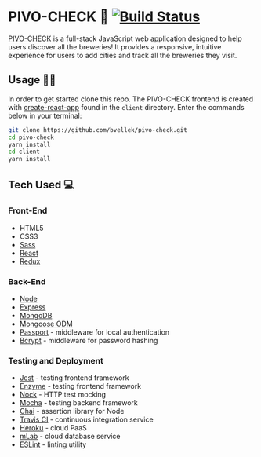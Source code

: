 # PIVO-CHECK 🍻 [![Build Status](https://travis-ci.org/bvellek/pivo-check.svg?branch=master)](https://travis-ci.org/bvellek/pivo-check)

[PIVO-CHECK](https://pivo-check.herokuapp.com/) is a full-stack JavaScript web application designed to help users discover all the breweries! It provides a responsive, intuitive experience for users to add cities and track all the breweries they visit.



## Usage 👩‍💻
In order to get started clone this repo. The PIVO-CHECK frontend is created with [create-react-app](https://github.com/facebookincubator/create-react-app) found in the `client` directory. Enter the commands below in your terminal:
```bash
git clone https://github.com/bvellek/pivo-check.git
cd pivo-check
yarn install
cd client
yarn install
```
<!--- __Build__: the production build process uses , of this app uses [Grunt](http://gruntjs.com/) as a task runner for compiling Sass and autoprefixing and minifying CSS. If you do not already have Grunt CLI installed run `yarn global add grunt-cli`.

- __Development__: to run the app locally use the command `yarn dev` and open your browser to 'localhost:8081'.

- __Testing__: to start the test suite, run `yarn test` or for continuous testing `yarn run test:watch`.

- __Production__: to prepare for production run `yarn run production`. Webpack is run in production to remove all unnecessary comments and errors from React.


## Project Summary 🌅
Lumen Spot is a web application that I designed and developed to help inspire photographers. Light is the most important aspect of any photo. In order to find the light that best suits a photographer's vision, it is crucial to know the times at which the sun is rising and setting. This application helps users find out detailed sun times for a specific location and also provides current weather conditions. To further aid in the photographer's vision process, I include example photos taken by other photographers at the same location.


## Screenshots 📸
| <img alt="Landing Page" src="https://github.com/bvellek/lumen-spot-app/blob/master/public/img/design/screenshots/screen-landing.jpg?raw=true" width="525"> | <img alt="Location Results Page" src="https://github.com/bvellek/lumen-spot-app/blob/master/public/img/design/screenshots/screen-yosemite-search.jpg?raw=true" width="525"> |
|:---:|:---:|
| Landing Page | Location Results Page |


## Design Process 📐
| ![Wire Frame](https://github.com/bvellek/lumen-spot-app/blob/master/public/img/design/lumen-spot.jpg?raw=true) |
|:---:|
| Small and Large Wireframes |
In the design phase of this application, I started by writing user stories to determine the key features. The primary user features are to search for a location (either by entering an address, place of interest, or using current location), see sunrise, sunset, twilight times for the location, see weather for the location, and see photos from other photographers at the same location. After determining the user-critical features, I added some other features to improve the user experience. These include a link to a map of the location, a link to extended forecast weather, and photo settings with links to photographer's profiles. With these features in mind, I created wireframes of the app using [Sketch](https://www.sketchapp.com/). I tackled the design process with a mobile-first approach, because I know the majority of users will be using this app on location, on their phones. Using this approach also greatly improves the responsive design process.


## Development Process 🛠
In the development phase of this application, I began with an HTML first approach to make a quick mockup of the app. I prefer to develop this way as it promotes progressive enhancement.

One of the great features of React with JSX is that a lot of the HTML was reusable when I began building my React components. Babel is used to compile all JSX and ES6. Another notable feature of React is that one can have a single set of code that runs both on the client-side and on the node server. I decided to take advantage of this by server side rendering my React application so that the client receives HTML markup from the start. This shortens the time of the initial load and also makes the majority of the application work without JavaScript enabled on the client-side.

One difficulty of an isomorphic React app is maintaining the state of the app on reload. In order to remedy this issue, I stored all vital aspects of the state (namely the search coordinates for locations) in the url query string. This allowed me to fetch data from APIs on the server side and pass the 'preloaded state' to the client-side application. This prevents a fetch on the server and a redundant fetch on the client. Another issue I encountered was maintaining history support. With no simple React/Redux solution for history support that met all my needs, I decided to implement my own history using the History API's pushState() and onpopstate().

Flexbox was used to create the mobile-first, responsive layout. For maintainability and easy understanding for other developers, I used Jest and Enzyme to test all components, actions, and reducers. This was coupled with Travis CI for continuous integration in the deployment process.

This app utilizes the following three APIs for data:

- [Sunrise Sunset](http://sunrise-sunset.org/api): provides all of the sun times data. I had to proxy this request through my server because Sunrise Sunset only offers an insecure source.
- [Weather Underground](http://api.wunderground.com/api/): provides the weather data and weather icons.
- [500px](https://github.com/500px/api-documentation): provides all of the inspiration photos.


## Accessibility 🌏
Using a progressive enhancement strategy with an HTML first approach and within the constraints of web standards offered an implicit level of accessibility. This application was also tested for screen reader accessibility. Other accessibility improvements include:

- WCAG 2.0 Level AA Compliance
- VoiceOver Context: in order to maintain context for non-sighted users, I added longer descriptions certain features like the Search link on the landing page and the inspiration images on the Location Search Page. To maintain visual styles, I used a `.visually-hidden` class from the [A11Y Project](http://a11yproject.com/posts/how-to-hide-content/) to hide this extra context from sighted users who have more visual context.
- VoiceOver Rotor: the Rotor is a commonly used feature that allows for more efficient web browsing by listing common elements like headings, links, and sections. To maximize this feature I ensured that all pages had proper heading structure.
- Details and Summary Elements: use of the details and summary elements provide interactivity without the use of JavaScript to hide content.
- Contrast on all text elements to match Web Contact Accessibility Guidelines.-->


## Tech Used 💻
### Front-End

 - HTML5
 - CSS3
 - [Sass](http://sass-lang.com/)
 - [React](https://facebook.github.io/react/)
 - [Redux](http://redux.js.org/)

### Back-End

 - [Node](https://nodejs.org)
 - [Express](https://expressjs.com/)
 - [MongoDB](https://www.mongodb.com/)
 - [Mongoose ODM](http://mongoosejs.com/)
 - [Passport](http://passportjs.org/) - middleware for local authentication
 - [Bcrypt](https://www.npmjs.com/package/bcryptjs) - middleware for password hashing

### Testing and Deployment
 - [Jest](https://facebook.github.io/jest/) - testing frontend framework
 - [Enzyme](http://airbnb.io/enzyme/) - testing frontend framework
 - [Nock](https://github.com/node-nock/nock) - HTTP test mocking
 - [Mocha](https://mochajs.org/) - testing backend framework
 - [Chai](http://chaijs.com/) - assertion library for Node
 - [Travis CI](https://travis-ci.org/) - continuous integration service
 - [Heroku](https://www.heroku.com/) - cloud PaaS
 - [mLab](https://mlab.com/) - cloud database service
 - [ESLint](http://eslint.org/) - linting utility
